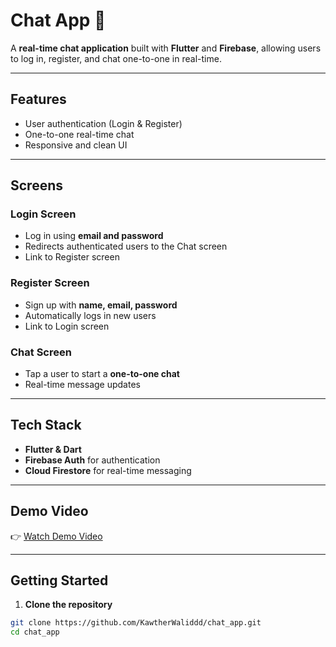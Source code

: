 #  Chat App 📱

A **real-time chat application** built with **Flutter** and **Firebase**, allowing users to log in, register, and chat one-to-one in real-time.

---

## Features

- User authentication (Login & Register)  
- One-to-one real-time chat  
- Responsive and clean UI  

---

## Screens

### Login Screen
- Log in using **email and password**  
- Redirects authenticated users to the Chat screen  
- Link to Register screen  

### Register Screen
- Sign up with **name, email, password**  
- Automatically logs in new users  
- Link to Login screen  

### Chat Screen
- Tap a user to start a **one-to-one chat**  
- Real-time message updates  

---

## Tech Stack

- **Flutter & Dart**  
- **Firebase Auth** for authentication  
- **Cloud Firestore** for real-time messaging  

---
##  Demo Video

👉 [Watch Demo Video](https://drive.google.com/file/d/18LV4VS1yM938qk03KBXSKJdoxraxh_s2/view?usp=sharing)

---
## Getting Started

1. **Clone the repository**

```bash
git clone https://github.com/KawtherWaliddd/chat_app.git
cd chat_app
